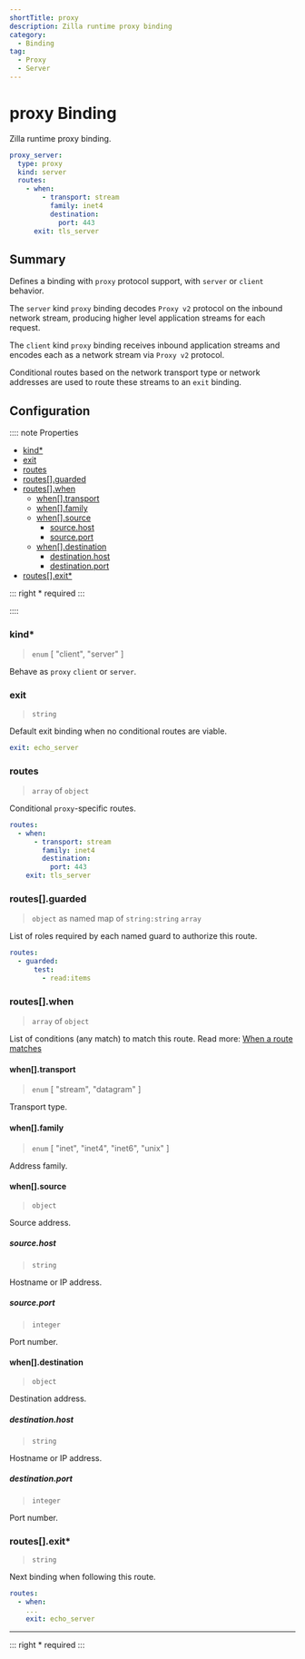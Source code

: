 ```yaml
---
shortTitle: proxy 
description: Zilla runtime proxy binding
category:
  - Binding
tag:
  - Proxy
  - Server
---
```


# proxy Binding

Zilla runtime proxy binding.

```yaml {2}
proxy_server:
  type: proxy
  kind: server
  routes:
    - when:
        - transport: stream
          family: inet4
          destination:
            port: 443
      exit: tls_server
```

## Summary

Defines a binding with `proxy` protocol support, with `server` or `client` behavior.

The `server` kind `proxy` binding decodes `Proxy v2` protocol on the inbound network stream, producing higher level application streams for each request.

The `client` kind `proxy` binding receives inbound application streams and encodes each as a network stream via `Proxy v2` protocol.

Conditional routes based on the network transport type or network addresses are used to route these streams to an `exit` binding.

## Configuration

:::: note Properties

- [kind\*](#kind)
- [exit](#exit)
- [routes](#routes)
- [routes\[\].guarded](#routes-guarded)
- [routes\[\].when](#routes-when)
  - [when\[\].transport](#when-transport)
  - [when\[\].family](#when-family)
  - [when\[\].source](#when-source)
    - [source.host](#source-host)
    - [source.port](#source-port)
  - [when\[\].destination](#when-destination)
    - [destination.host](#destination-host)
    - [destination.port](#destination-port)
- [routes\[\].exit\*](#routes-exit)

::: right
\* required
:::

::::

### kind\*

> `enum` [ "client", "server" ]

Behave as `proxy` `client` or `server`.

### exit

> `string`

Default exit binding when no conditional routes are viable.

```yaml
exit: echo_server
```

### routes

> `array` of `object`

Conditional `proxy`-specific routes.

```yaml
routes:
  - when:
      - transport: stream
        family: inet4
        destination:
          port: 443
    exit: tls_server
```

### routes[].guarded

> `object` as named map of `string:string` `array`

List of roles required by each named guard to authorize this route.

```yaml
routes:
  - guarded:
      test:
        - read:items
```

### routes[].when

> `array` of `object`

List of conditions (any match) to match this route.
Read more: [When a route matches](../../../concepts/config-intro.md#when-a-route-matches)

#### when[].transport

> `enum` [ "stream", "datagram" ]

Transport type.

#### when[].family

> `enum` [ "inet", "inet4", "inet6", "unix" ]

Address family.

#### when[].source

> `object`

Source address.

##### source.host

> `string`

Hostname or IP address.

##### source.port

> `integer`

Port number.

#### when[].destination

> `object`

Destination address.

##### destination.host

> `string`

Hostname or IP address.

##### destination.port

> `integer`

Port number.

### routes[].exit\*

> `string`

Next binding when following this route.

```yaml
routes:
  - when:
    ...
    exit: echo_server
```

---

::: right
\* required
:::

